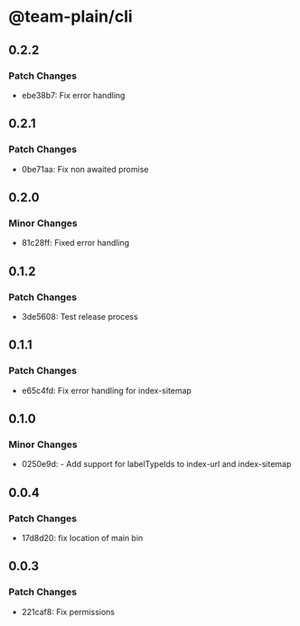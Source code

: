 # @team-plain/cli

## 0.2.2

### Patch Changes

- ebe38b7: Fix error handling

## 0.2.1

### Patch Changes

- 0be71aa: Fix non awaited promise

## 0.2.0

### Minor Changes

- 81c28ff: Fixed error handling

## 0.1.2

### Patch Changes

- 3de5608: Test release process

## 0.1.1

### Patch Changes

- e65c4fd: Fix error handling for index-sitemap

## 0.1.0

### Minor Changes

- 0250e9d: - Add support for labelTypeIds to index-url and index-sitemap

## 0.0.4

### Patch Changes

- 17d8d20: fix location of main bin

## 0.0.3

### Patch Changes

- 221caf8: Fix permissions
